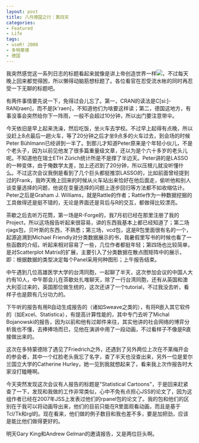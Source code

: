 ```yaml
---
layout: post
title: 八月德国之行：第四天
categories:
- Featured
- Life
tags:
- useR! 2008
- 多特蒙德
- 德国
---
```


我突然感觉这一系列日志的标题看起来就像是讲上帝创造世界一样![](http://yihui.name/cn/wp-content/uploads/bo/emot/sweat.gif)，不过每天晚上回来都觉得困，所以懒得动脑筋想标题了。各位看官在忍受流水帐的同时再忍受一下无聊的标题吧。

有两件事情要先说一下，免得过会儿忘了。第一，CRAN的读法是C[si:]-RAN[raen]，而不是[k'raen]，不知道他们为啥要这样读；第二，德国这地方，有事没事会突然给你下一阵雨，一般不会超过10分钟，所以出门要注意带伞。

今天依旧是早上起来洗澡，然后吃饭，坐火车去学校。不过早上起得有点晚，所以没赶上8点最后一趟火车，等了20分钟之后才坐9点多的火车过去，到会场的时候Peter Bühlmann已经讲到一半了。到那儿才知道Peter原来是个年轻小伙儿，不是个老头子，因为以前见他发了很多篇重量级文章，还以为是个六十多岁的老头儿呢。不知道他在瑞士ETH Zürich统计所是不是撑了半边天。Peter讲的是LASSO的一种变体，由于俺数学太差，加上还迟到了20分钟，所以压根儿就没听懂什么。不过这次会议我倒是看到了几个巨头都挺推崇LASSO的，比如前面曾经提到过的Frank，我昨天晚上回来的时候从火车站出来恰好在他后面走，偷听他和别人谈变量选择的问题，他说在变量选择的问题上逐步回归等方法都不如收缩估计。Peter之后是Graham J. Williams，就是Rattle的作者；Rattle作为一种数据挖掘的工具做得还是挺不错的，无论是界面还是背后与R的交互，都做得比较漂亮。

茶歇之后去听万花筒，第一场是R-Forge的，我7月初已经在那里注册了我的Project，所以这场报告听起来很容易，讲的东西我基本上都已经知道了；第二场rjags包，贝叶斯的东西，不熟悉；第三场，vcd包，这是R包里面很有名的一个，起源追溯到Michael Friendly对分类数据展示的书，我暑假里写书的时候也看了一些函数的介绍，听起来相对容易了一些，几位作者都挺年轻；第四场也比较简单，是对Scatterplot Matrix的扩展，主要引入了分类数据在散点图矩阵中的展示，即：根据数据的类型决定每个Panel采用何种图形；上午报告结束。

中午遇到几位高雄医学大学的台湾同胞，一起聊了半天，这次参加会议的中国人大约有10人，中午那会儿在茶歇处扎堆聊天，除了一行台湾同胞，还有从英国和澳大利亚过来的，英国那位做生统的，这次还讲了一个tutorial，不过我没去听，看样子也是颇有几分功力的。

下午听的报告有用R自动生成报告的（诸如Sweave之类的），有将R嵌入其它软件的（如Excel、Statistica），有提高计算性能的，其中专门去听了Michal Bojanowski的报告，因为以前和他有过邮件来往，其实他讲的社会网络的博弈分析我也不懂，去捧捧场而已，见他在演讲中用了一段动画，不过看样子不像是R直接做出来的。

这次在多特蒙德除了遇见了Friedrich之外，还遇到了另外两位上次在不莱梅开会的参会者，其中一个红脸老头我忘了名字，查了半天也没查出来，另外一位是爱尔兰国立大学的Catherine Hurley，她一见到我就想起来了，看来我上次作报告时大家没打瞌睡啊。

今天突然发现这次会议有人报告的标题是"Statistical Cartoons"，于是回来赶紧查了一下，发现和我做的工作非常类似，心中不免有点担心JSS的论文了，因为这组作者已经在2007年JSS上发表过他们的rpanel包的论文了。我的包和他们的区别在于我可以将动画导出来，他们的目前只能在R里面观看动画，而且是基于Tcl/Tk和rgl的。现在看来，他们做的例子数目和我也差不多，要是加把劲，应该是能比他们做得更好的。

明天Gary King和Andrew Gelman的邀请报告，又是两位巨头啊。
